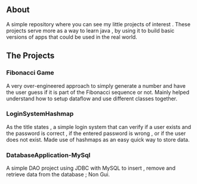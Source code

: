 ## About
A simple repository where you can see my little projects of interest . These projects serve more as a way to learn java , by using it to build basic versions of apps that could be used in the real world.

## The Projects
### Fibonacci Game
A very over-engineered approach to simply generate a number and have the user guess if it is part of the Fibonacci sequence or not. Mainly helped understand how to setup dataflow and use different classes together.
### LoginSystemHashmap 
As the title states , a simple login system that can verify if a user exists and the password is correct ,  if the entered password is wrong , or if the user does not exist. Made use of hashmaps as an easy quick way to store data.
### DatabaseApplication-MySql
A simple DAO project using JDBC with MySQL to insert , remove and retrieve data from the database ; Non Gui.

